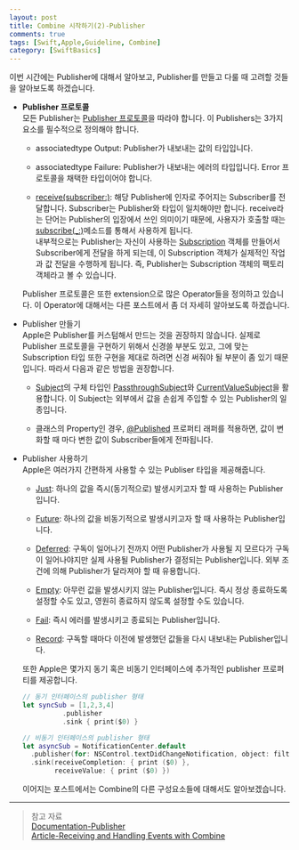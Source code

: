 ```yaml
---
layout: post
title: Combine 시작하기(2)-Publisher
comments: true
tags: [Swift,Apple,Guideline, Combine]
category: [SwiftBasics]
---  
```


이번 시간에는 Publisher에 대해서 알아보고, Publisher를 만들고 다룰 때 고려할 것들을 알아보도록 하겠습니다.  

* **Publisher 프로토콜**  
   모든 Publisher는 [Publisher 프로토콜](https://developer.apple.com/documentation/combine/publisher)을 따라야 합니다. 이 Publishers는 3가지 요소를 필수적으로 정의해야 합니다.

   * associatedtype Output: Publisher가 내보내는 값의 타입입니다.
   
   * associatedtype Failure: Publisher가 내보내는 에러의 타입입니다. Error 프로토콜을 채택한 타입이어야 합니다.
   
   * [receive(subscriber:)](https://developer.apple.com/documentation/combine/publisher/3229093-receive): 해당 Publisher에 인자로 주어지는 Subscriber를 전달합니다. Subscriber는 Publisher와 타입이 일치해야만 합니다. receive라는 단어는 Publisher의 입장에서 쓰인 의미이기 때문에, 사용자가 호출할 때는 [subscribe(_:)](https://developer.apple.com/documentation/combine/publisher/3204756-subscribe)메소드를 통해서 사용하게 됩니다.  
     내부적으로는 Publisher는 자신이 사용하는 [Subscription](https://developer.apple.com/documentation/combine/subscription) 객체를 만들어서 Subscriber에게 전달을 하게 되는데, 이 Subscription 객체가 실제적인 작업과 값 전달을 수행하게 됩니다. 즉, Publisher는 Subscription 객체의 팩토리 객체라고 볼 수 있습니다. 

  Publisher 프로토콜은 또한 extension으로 많은 Operator들을 정의하고 있습니다. 이 Operator에 대해서는 다른 포스트에서 좀 더 자세히 알아보도록 하겠습니다.

* Publisher 만들기  
  Apple은 Publisher를 커스텀해서 만드는 것을 권장하지 않습니다. 실제로 Publisher 프로토콜을 구현하기 위해서 신경쓸 부분도 있고, 그에 맞는 Subscription 타입 또한 구현을 제대로 하려면 신경 써줘야 될 부분이 좀 있기 때문입니다. 따라서 다음과 같은 방법을 권장합니다.

  * [Subject](https://developer.apple.com/documentation/combine/subject)의 구체 타입인 [PassthroughSubject](https://developer.apple.com/documentation/combine/passthroughsubject)와 [CurrentValueSubject](https://developer.apple.com/documentation/combine/currentvaluesubject)을 활용합니다. 이 Subject는 외부에서 값을 손쉽게 주입할 수 있는 Publisher의 일종입니다.
  
  * 클래스의 Property인 경우, [@Published](https://developer.apple.com/documentation/combine/published) 프로퍼티 래퍼를 적용하면, 값이 변화할 때 마다 변한 값이 Subscriber들에게 전파됩니다.

* Publisher 사용하기  
  Apple은 여러가지 간편하게 사용할 수 있는 Publiser 타입을 제공해줍니다. 

  * [Just](https://developer.apple.com/documentation/combine/just): 하나의 값을 즉시(동기적으로) 발생시키고자 할 때 사용하는 Publisher입니다. 
  
  * [Future](https://developer.apple.com/documentation/combine/future): 하나의 값을 비동기적으로 발생시키고자 할 때 사용하는 Publisher입니다.
  
  * [Deferred](https://developer.apple.com/documentation/combine/deferred): 구독이 일어나기 전까지 어떤 Publisher가 사용될 지 모르다가 구독이 일어나야지만 실제 사용될 Publisher가 결정되는 Publisher입니다. 외부 조건에 의해 Publisher가 달라져야 할 때 유용합니다.
  
  * [Empty](https://developer.apple.com/documentation/combine/empty): 아무런 값을 발생시키지 않는 Publisher입니다. 즉시 정상 종료하도록 설정할 수도 있고, 영원히 종료하지 않도록 설정할 수도 있습니다.
  
  * [Fail](https://developer.apple.com/documentation/combine/fail): 즉시 에러를 발생시키고 종료되는 Publisher입니다.  
  
  * [Record](https://developer.apple.com/documentation/combine/record): 구독할 때마다 이전에 발생했던 값들을 다시 내보내는 Publisher입니다.  

  또한 Apple은 몇가지 동기 혹은 비동기 인터페이스에 추가적인 publisher 프로퍼티를 제공합니다. 

  ```swift
  // 동기 인터페이스의 publisher 형태
  let syncSub = [1,2,3,4]
            .publisher
            .sink { print($0) }

  // 비동기 인터페이스의 publisher 형태
  let asyncSub = NotificationCenter.default
    .publisher(for: NSControl.textDidChangeNotification, object: filterField)
    .sink(receiveCompletion: { print ($0) },
          receiveValue: { print ($0) })
  ```

  이어지는 포스트에서는 Combine의 다른 구성요소들에 대해서도 알아보겠습니다. 

---

> 참고 자료  
> [Documentation-Publisher](https://developer.apple.com/documentation/combine/publisher)  
> [Article-Receiving and Handling Events with Combine](https://developer.apple.com/documentation/combine/receiving_and_handling_events_with_combine)